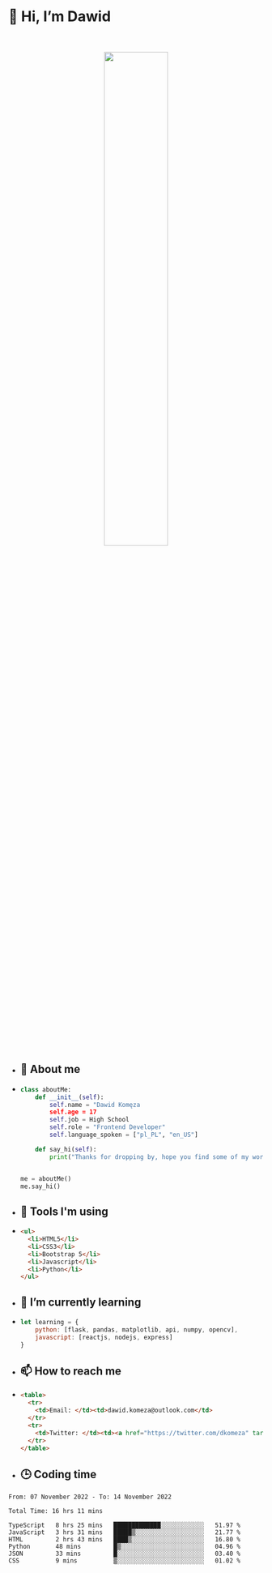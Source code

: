 <h1>👋 Hi, I’m Dawid</h1>
<p align="center">
   <br>
   <br>
   <img src="https://user-images.githubusercontent.com/106035813/169717090-b330e670-ddca-48c9-8b2d-2290dfb78111.png" width="50%">
   <br>
   <br>
</p>



- <h2>💁 About me</h2>
- ```Python
  class aboutMe:
      def __init__(self):
          self.name = "Dawid Komęza
          self.age = 17
          self.job = High School
          self.role = "Frontend Developer"
          self.language_spoken = ["pl_PL", "en_US"]

      def say_hi(self):
          print("Thanks for dropping by, hope you find some of my work interesting.")


  me = aboutMe()
  me.say_hi()
  ```
  
- <h2>🔨 Tools I'm using</h2>
- ```html
  <ul>
    <li>HTML5</li>
    <li>CSS3</li>
    <li>Bootstrap 5</li>
    <li>Javascript</li>
    <li>Python</li>
  </ul>
  
- <h2>🌱 I’m currently learning</h2>
- ```javascript
  let learning = {
      python: [flask, pandas, matplotlib, api, numpy, opencv],
      javascript: [reactjs, nodejs, express]
  }
  ```
  
- <h2>📫 How to reach me</h2>
- ```html
  <table>
    <tr>
      <td>Email: </td><td>dawid.komeza@outlook.com</td>
    </tr>
    <tr>
      <td>Twitter: </td><td><a href="https://twitter.com/dkomeza" target="_blank">@dkomeza</a></td>
    </tr>
  </table>
  
- <h2>🕒 Coding time</h2>
<!--START_SECTION:waka-->

```text
From: 07 November 2022 - To: 14 November 2022

Total Time: 16 hrs 11 mins

TypeScript   8 hrs 25 mins   █████████████░░░░░░░░░░░░   51.97 %
JavaScript   3 hrs 31 mins   █████▒░░░░░░░░░░░░░░░░░░░   21.77 %
HTML         2 hrs 43 mins   ████▒░░░░░░░░░░░░░░░░░░░░   16.80 %
Python       48 mins         █▒░░░░░░░░░░░░░░░░░░░░░░░   04.96 %
JSON         33 mins         █░░░░░░░░░░░░░░░░░░░░░░░░   03.40 %
CSS          9 mins          ▒░░░░░░░░░░░░░░░░░░░░░░░░   01.02 %
```

<!--END_SECTION:waka-->
